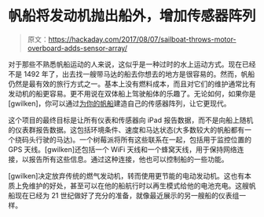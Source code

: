 # 帆船将发动机抛出船外，增加传感器阵列

> 原文：<https://hackaday.com/2017/08/07/sailboat-throws-motor-overboard-adds-sensor-array/>

对于那些不熟悉帆船运动的人来说，这似乎是一种过时的水上运动方式。现在已经不是 1492 年了，出去找一艘带马达的船去你想去的地方是很容易的。然而，帆船仍然是最有效的旅行方式之一。基本上没有燃料成本，而且对它们的维护通常比有发动机的船更容易。更不用说在双体船上驾驶船体的乐趣了。无论如何，如果你是[gwilken]，你可以通过[为你的帆船](https://github.com/gwilken/ariadne-io)建造自己的传感器阵列，让它更现代。

这个项目的最终目标是让所有仪表和传感器向 iPad 报告数据，而不是向船上随机的仪表群报告数据。这包括环境条件、速度和马达状态(大多数较大的帆船都有一个绕码头行驶的马达)。一个树莓派将所有这些联系在一起，包括用于监控位置的 GPS 天线。[gwilken]还包括一个 WiFi 天线和一个蜂窝天线，用于保持网络连接，以报告所有这些信息。通过这种连接，他也可以控制船的一些功能。

[gwilken]决定放弃传统的燃气发动机，转而使用更节能的电动发动机。这也有本质上免维护的好处，甚至可以在他的船航行时以再生模式给他的电池充电。这艘帆船现在已经为 21 世纪做好了充分的准备，就像最近展示的另一艘船的仪表组一样。